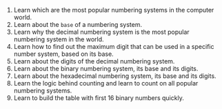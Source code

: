 1. Learn which are the most popular numbering systems in the computer world.
2. Learn about the `base` of a numbering system.
3. Learn why the decimal numbering system is the most popular numbering system in the world.
4. Learn how to find out the maximum digit that can be used in a specific number system, based on its base.
5. Learn about the digits of the decimal numbering system.
6. Learn about the binary numbering system, its base and its digits.
7. Learn about the hexadecimal numbering system, its base and its digits.
8. Learn the logic behind counting and learn to count on all popular numbering systems. 
9. Learn to build the table with first 16 binary numbers quickly.

